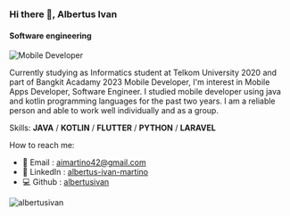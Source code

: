 ### Hi there 👋, Albertus Ivan
#### Software engineering
![Mobile Developer](https://media.licdn.com/dms/image/D5616AQE9HzeXidgEqw/profile-displaybackgroundimage-shrink_350_1400/0/1680281014706?e=1697673600&v=beta&t=_J8FdPmAuBrK7qK9Tbo7-8DxbdjlxZXOkIQuK6lZ6R4)

Currently studying as Informatics student at Telkom University 2020 and part of Bangkit Acadamy 2023 Mobile Developer, I'm interest in Mobile Apps Developer, Software Engineer. I studied mobile developer using java and kotlin programming languages ​​for the past two years. I am a reliable person and able to work well individually and as a group.  


Skills: **JAVA** / **KOTLIN** / **FLUTTER** / **PYTHON** / **LARAVEL**

How to reach me:
- 📧 Email : aimartino42@gmail.com
- 📄 LinkedIn : [albertus-ivan-martino](https://www.linkedin.com/in/albertus-ivan-martino-206558233/)
- 💻 Github : [albertusivan](https://github.com/albertusivan)

<p><img align="center" src="https://github-readme-stats.vercel.app/api/top-langs?username=albertusivan&show_icons=true&locale=en&layout=compact" alt="albertusivan" /></p>
